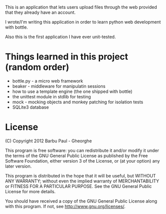 This is an application that lets users upload files through the web provided 
that they already have an account.

I wrote/I'm writing this application in order to learn python web development
with bottle.

Also this is the first application I have ever unit-tested.

Things learned in this project (random order)
==============================
* bottle.py - a micro web framework
* beaker - middleware for manipulatin sessions
* how to use a template engine (the one shipped with bottle)
* the unittest module in stdlib for testing
* mock - mocking objects and monkey patching for isolation tests
* SQLite3 database

License
=======

(C) Copyright 2012 Barbu Paul - Gheorghe

This program is free software: you can redistribute it and/or modify
it under the terms of the GNU General Public License as published by
the Free Software Foundation, either version 3 of the License, or
(at your option) any later version.

This program is distributed in the hope that it will be useful,
but WITHOUT ANY WARRANTY; without even the implied warranty of
MERCHANTABILITY or FITNESS FOR A PARTICULAR PURPOSE.  See the
GNU General Public License for more details.

You should have received a copy of the GNU General Public License
along with this program.  If not, see <http://www.gnu.org/licenses/>.
